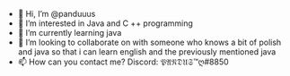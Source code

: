 - 👋 Hi, I’m @panduuus
- 👀 I’m interested in Java and C ++ programming
- 🌱 I’m currently learning java
- 💞️ I’m looking to collaborate on with someone who knows a bit of polish and java so that i can learn english and the previously mentioned java
- 📫 How can you contact me?
Discord: 𝔓𝔄𝔑𝔇𝔘𝔖™ღ#8850

<!---
panduuus/panduuus is a ✨ special ✨ repository because its `README.md` (this file) appears on your GitHub profile.
You can click the Preview link to take a look at your changes.
--->
